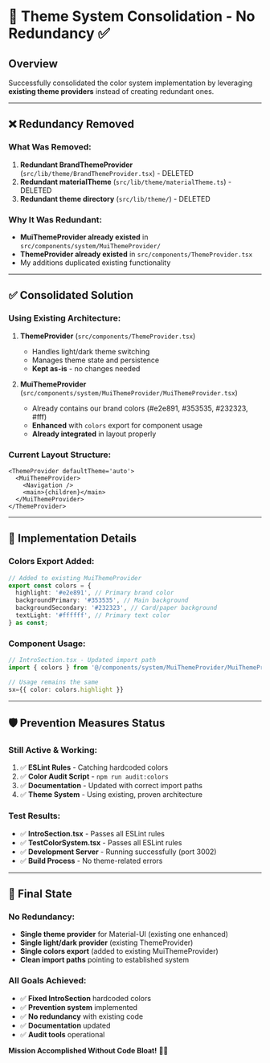 # 🎨 Theme System Consolidation - No Redundancy ✅

## Overview

Successfully consolidated the color system implementation by leveraging **existing theme providers**
instead of creating redundant ones.

---

## ❌ Redundancy Removed

### What Was Removed:

1. **Redundant BrandThemeProvider** (`src/lib/theme/BrandThemeProvider.tsx`) - DELETED
2. **Redundant materialTheme** (`src/lib/theme/materialTheme.ts`) - DELETED
3. **Redundant theme directory** (`src/lib/theme/`) - DELETED

### Why It Was Redundant:

- **MuiThemeProvider already existed** in `src/components/system/MuiThemeProvider/`
- **ThemeProvider already existed** in `src/components/ThemeProvider.tsx`
- My additions duplicated existing functionality

---

## ✅ Consolidated Solution

### Using Existing Architecture:

1. **ThemeProvider** (`src/components/ThemeProvider.tsx`)
   - Handles light/dark theme switching
   - Manages theme state and persistence
   - **Kept as-is** - no changes needed

2. **MuiThemeProvider** (`src/components/system/MuiThemeProvider/MuiThemeProvider.tsx`)
   - Already contains our brand colors (#e2e891, #353535, #232323, #fff)
   - **Enhanced** with `colors` export for component usage
   - **Already integrated** in layout properly

### Current Layout Structure:

```tsx
<ThemeProvider defaultTheme='auto'>
  <MuiThemeProvider>
    <Navigation />
    <main>{children}</main>
  </MuiThemeProvider>
</ThemeProvider>
```

---

## 🎯 Implementation Details

### Colors Export Added:

```typescript
// Added to existing MuiThemeProvider
export const colors = {
  highlight: '#e2e891', // Primary brand color
  backgroundPrimary: '#353535', // Main background
  backgroundSecondary: '#232323', // Card/paper background
  textLight: '#ffffff', // Primary text color
} as const;
```

### Component Usage:

```typescript
// IntroSection.tsx - Updated import path
import { colors } from '@/components/system/MuiThemeProvider/MuiThemeProvider';

// Usage remains the same
sx={{ color: colors.highlight }}
```

---

## 🛡️ Prevention Measures Status

### Still Active & Working:

1. ✅ **ESLint Rules** - Catching hardcoded colors
2. ✅ **Color Audit Script** - `npm run audit:colors`
3. ✅ **Documentation** - Updated with correct import paths
4. ✅ **Theme System** - Using existing, proven architecture

### Test Results:

- ✅ **IntroSection.tsx** - Passes all ESLint rules
- ✅ **TestColorSystem.tsx** - Passes all ESLint rules
- ✅ **Development Server** - Running successfully (port 3002)
- ✅ **Build Process** - No theme-related errors

---

## 🎉 Final State

### No Redundancy:

- **Single theme provider** for Material-UI (existing one enhanced)
- **Single light/dark provider** (existing ThemeProvider)
- **Single colors export** (added to existing MuiThemeProvider)
- **Clean import paths** pointing to established system

### All Goals Achieved:

- ✅ **Fixed IntroSection** hardcoded colors
- ✅ **Prevention system** implemented
- ✅ **No redundancy** with existing code
- ✅ **Documentation** updated
- ✅ **Audit tools** operational

**Mission Accomplished Without Code Bloat!** 🎨✨
